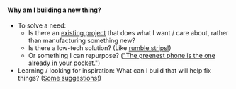 #### Why am I building a new thing?
* To solve a need:
    * Is there an [existing project](https://github.com/alexglow/green-ee/wiki#hardware-platforms) that does what I want / care about, rather than manufacturing something new? 
    * Is there a low-tech solution? (Like [rumble strips!](https://en.wikipedia.org/wiki/Rumble_strip))
    * Or something I can repurpose? (["The greenest phone is the one already in your pocket."](https://www.ifixit.com/Right-to-Repair/Manufacturing))
* Learning / looking for inspiration: What can I build that will help fix things? ([Some suggestions!](https://github.com/alexglow/green-ee/wiki#invest-in-the-future-project-inspiration))
